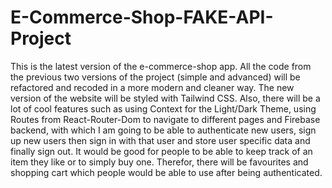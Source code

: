 # E-Commerce-Shop-FAKE-API-Project

This is the latest version of the e-commerce-shop app. All the code from the previous two versions of the project (simple and advanced) will be refactored and recoded in a more modern and cleaner way. The new version of the website will be styled with Tailwind CSS. Also, there will be a lot of cool features such as using Context for the Light/Dark Theme, using Routes from React-Router-Dom to navigate to different pages and Firebase backend, with which I am going to be able to authenticate new users, sign up new users then sign in with that user and store user specific data and finally sign out. It would be good for people to be able to keep track of an item they like or to simply buy one. Therefor, there will be favourites and shopping cart which people would be able to use after being authenticated.
